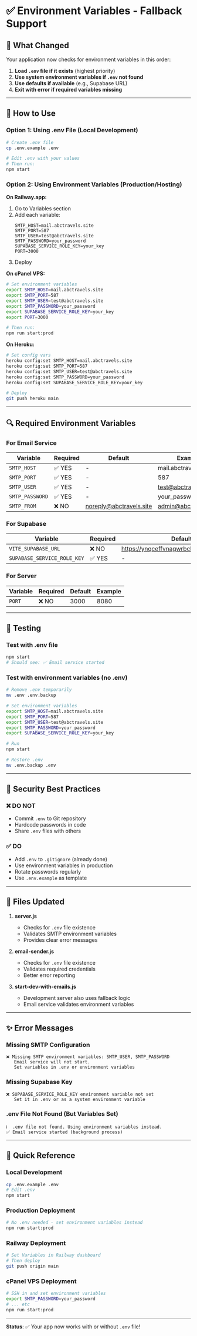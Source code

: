 # ✅ Environment Variables - Fallback Support

## 🔄 What Changed

Your application now checks for environment variables in this order:

1. **Load `.env` file if it exists** (highest priority)
2. **Use system environment variables if `.env` not found**
3. **Use defaults if available** (e.g., Supabase URL)
4. **Exit with error if required variables missing**

---

## 📝 How to Use

### Option 1: Using .env File (Local Development)

```bash
# Create .env file
cp .env.example .env

# Edit .env with your values
# Then run:
npm start
```

### Option 2: Using Environment Variables (Production/Hosting)

**On Railway.app:**

1. Go to Variables section
2. Add each variable:
   ```
   SMTP_HOST=mail.abctravels.site
   SMTP_PORT=587
   SMTP_USER=test@abctravels.site
   SMTP_PASSWORD=your_password
   SUPABASE_SERVICE_ROLE_KEY=your_key
   PORT=3000
   ```
3. Deploy

**On cPanel VPS:**

```bash
# Set environment variables
export SMTP_HOST=mail.abctravels.site
export SMTP_PORT=587
export SMTP_USER=test@abctravels.site
export SMTP_PASSWORD=your_password
export SUPABASE_SERVICE_ROLE_KEY=your_key
export PORT=3000

# Then run:
npm run start:prod
```

**On Heroku:**

```bash
# Set config vars
heroku config:set SMTP_HOST=mail.abctravels.site
heroku config:set SMTP_PORT=587
heroku config:set SMTP_USER=test@abctravels.site
heroku config:set SMTP_PASSWORD=your_password
heroku config:set SUPABASE_SERVICE_ROLE_KEY=your_key

# Deploy
git push heroku main
```

---

## 🔍 Required Environment Variables

### For Email Service

| Variable        | Required | Default                 | Example               |
| --------------- | -------- | ----------------------- | --------------------- |
| `SMTP_HOST`     | ✅ YES   | -                       | mail.abctravels.site  |
| `SMTP_PORT`     | ✅ YES   | -                       | 587                   |
| `SMTP_USER`     | ✅ YES   | -                       | test@abctravels.site  |
| `SMTP_PASSWORD` | ✅ YES   | -                       | your_password         |
| `SMTP_FROM`     | ❌ NO    | noreply@abctravels.site | admin@abctravels.site |

### For Supabase

| Variable                    | Required | Default                                  | Example       |
| --------------------------- | -------- | ---------------------------------------- | ------------- |
| `VITE_SUPABASE_URL`         | ❌ NO    | https://ynqceffvnagwrbchnyls.supabase.co | -             |
| `SUPABASE_SERVICE_ROLE_KEY` | ✅ YES   | -                                        | your_key_here |

### For Server

| Variable | Required | Default | Example |
| -------- | -------- | ------- | ------- |
| `PORT`   | ❌ NO    | 3000    | 8080    |

---

## 🧪 Testing

### Test with .env file

```bash
npm start
# Should see: ✅ Email service started
```

### Test with environment variables (no .env)

```bash
# Remove .env temporarily
mv .env .env.backup

# Set environment variables
export SMTP_HOST=mail.abctravels.site
export SMTP_PORT=587
export SMTP_USER=test@abctravels.site
export SMTP_PASSWORD=your_password
export SUPABASE_SERVICE_ROLE_KEY=your_key

# Run
npm start

# Restore .env
mv .env.backup .env
```

---

## 🔐 Security Best Practices

### ❌ DO NOT

- Commit `.env` to Git repository
- Hardcode passwords in code
- Share `.env` files with others

### ✅ DO

- Add `.env` to `.gitignore` (already done)
- Use environment variables in production
- Rotate passwords regularly
- Use `.env.example` as template

---

## 📂 Files Updated

1. **server.js**

   - Checks for `.env` file existence
   - Validates SMTP environment variables
   - Provides clear error messages

2. **email-sender.js**

   - Checks for `.env` file existence
   - Validates required credentials
   - Better error reporting

3. **start-dev-with-emails.js**
   - Development server also uses fallback logic
   - Email service validates environment variables

---

## ✨ Error Messages

### Missing SMTP Configuration

```
❌ Missing SMTP environment variables: SMTP_USER, SMTP_PASSWORD
   Email service will not start.
   Set variables in .env or environment variables
```

### Missing Supabase Key

```
❌ SUPABASE_SERVICE_ROLE_KEY environment variable not set
   Set it in .env or as a system environment variable
```

### .env File Not Found (But Variables Set)

```
ℹ️  .env file not found. Using environment variables instead.
✅ Email service started (background process)
```

---

## 🎯 Quick Reference

### Local Development

```bash
cp .env.example .env
# Edit .env
npm start
```

### Production Deployment

```bash
# No .env needed - set environment variables instead
npm run start:prod
```

### Railway Deployment

```bash
# Set Variables in Railway dashboard
# Then deploy
git push origin main
```

### cPanel VPS Deployment

```bash
# SSH in and set environment variables
export SMTP_PASSWORD=your_password
# ... etc
npm run start:prod
```

---

**Status**: ✅ Your app now works with or without `.env` file!
